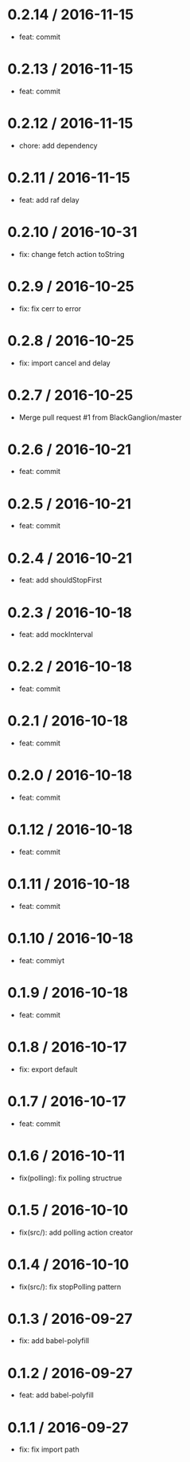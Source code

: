 0.2.14 / 2016-11-15
==================

* feat: commit

0.2.13 / 2016-11-15
==================

* feat: commit

0.2.12 / 2016-11-15
==================

* chore: add dependency

0.2.11 / 2016-11-15
==================

* feat: add raf delay

0.2.10 / 2016-10-31
==================

* fix: change fetch action toString

0.2.9 / 2016-10-25
==================

* fix: fix cerr to error

0.2.8 / 2016-10-25
==================

* fix: import cancel and delay

0.2.7 / 2016-10-25
==================

* Merge pull request #1 from BlackGanglion/master

0.2.6 / 2016-10-21
==================

* feat: commit

0.2.5 / 2016-10-21
==================

* feat: commit

0.2.4 / 2016-10-21
==================

* feat: add shouldStopFirst

0.2.3 / 2016-10-18
==================

* feat: add mockInterval

0.2.2 / 2016-10-18
==================

* feat: commit

0.2.1 / 2016-10-18
==================

* feat: commit

0.2.0 / 2016-10-18
==================

* feat: commit

0.1.12 / 2016-10-18
==================

* feat: commit

0.1.11 / 2016-10-18
==================

* feat: commit

0.1.10 / 2016-10-18
==================

* feat: commiyt

0.1.9 / 2016-10-18
==================

* feat: commit

0.1.8 / 2016-10-17
==================

* fix: export default

0.1.7 / 2016-10-17
==================

* feat: commit

0.1.6 / 2016-10-11
==================

* fix(polling): fix polling structrue

0.1.5 / 2016-10-10
==================

* fix(src/): add polling action creator

0.1.4 / 2016-10-10
==================

* fix(src/): fix stopPolling pattern

0.1.3 / 2016-09-27
==================

* fix: add babel-polyfill

0.1.2 / 2016-09-27
==================

* feat: add babel-polyfill

0.1.1 / 2016-09-27
==================

* fix: fix import path

